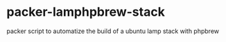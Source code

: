 # packer-lamphpbrew-stack
packer script to automatize the build of a ubuntu lamp stack with phpbrew
